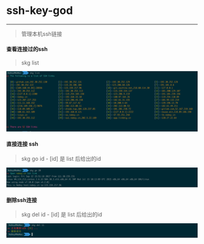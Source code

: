 # ssh-key-god
---
> 管理本机ssh链接

#### 查看连接过的ssh
>  skg list

![list](./res/list.png)

#### 直接连接 ssh
> skg go id   - [id] 是 list 后给出的id

![go](./res/go.png)


#### 删除ssh连接  
> skg del id  - [id] 是 list 后给出的id

![go](./res/del.png)
